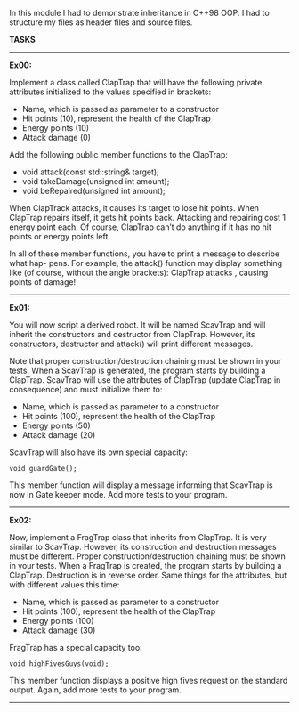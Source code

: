 In this module I had to demonstrate inheritance in C++98 OOP. I had to structure my files as header files and source files.  

**TASKS**

---

**Ex00:**

Implement a class called ClapTrap that will have the following private attributes initialized
to the values specified in brackets:

- Name, which is passed as parameter to a constructor
- Hit points (10), represent the health of the ClapTrap
- Energy points (10)
- Attack damage (0)

Add the following public member functions to the ClapTrap:

- void attack(const std::string& target);
- void takeDamage(unsigned int amount);
- void beRepaired(unsigned int amount);

When ClapTrack attacks, it causes its target to lose <attack damage> hit points.
When ClapTrap repairs itself, it gets <amount> hit points back. Attacking and repairing
cost 1 energy point each. Of course, ClapTrap can’t do anything if it has no hit points
or energy points left.

In all of these member functions, you have to print a message to describe what hap-
pens. For example, the attack() function may display something like (of course, without
the angle brackets):
ClapTrap <name> attacks <target>, causing <damage> points of damage!

---

**Ex01:**

You will now script a derived robot. It will be named ScavTrap and will inherit the constructors and destructor from ClapTrap. However, its constructors, destructor and attack() will print different messages.

Note that proper construction/destruction chaining must be shown in your tests. When a ScavTrap is generated, the program starts by building a ClapTrap.
ScavTrap will use the attributes of ClapTrap (update ClapTrap in consequence) and
must initialize them to:

- Name, which is passed as parameter to a constructor
- Hit points (100), represent the health of the ClapTrap
- Energy points (50)
- Attack damage (20)

ScavTrap will also have its own special capacity:

	void guardGate();

This member function will display a message informing that ScavTrap is now in Gate
keeper mode. Add more tests to your program.

---

**Ex02:**

Now, implement a FragTrap class that inherits from ClapTrap. It is very similar to
ScavTrap. However, its construction and destruction messages must be different. Proper
construction/destruction chaining must be shown in your tests. When a FragTrap is
created, the program starts by building a ClapTrap. Destruction is in reverse order.
Same things for the attributes, but with different values this time:

- Name, which is passed as parameter to a constructor
- Hit points (100), represent the health of the ClapTrap
- Energy points (100)
- Attack damage (30)

FragTrap has a special capacity too:

	void highFivesGuys(void);

This member function displays a positive high fives request on the standard output.
Again, add more tests to your program.

---
